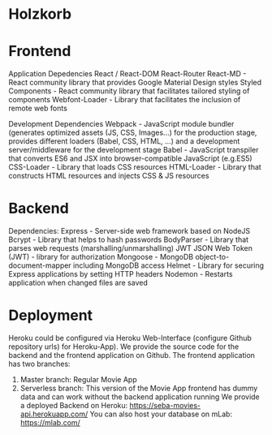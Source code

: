 # Holzkorb

# Frontend
Application Depedencies
React / React-DOM
React-Router
React-MD - React community library that provides Google Material Design styles
Styled Components - React community library that facilitates tailored styling of components
Webfont-Loader - Library that facilitates the inclusion of remote web fonts

Development Dependencies
Webpack - JavaScript module bundler (generates optimized assets (JS, CSS, Images…) for the production stage, provides different loaders (Babel, CSS, HTML, …) and a development server/middleware for the development stage
Babel - JavaScript transpiler that converts ES6 and JSX into browser-compatible JavaScript (e.g.ES5)
CSS-Loader - Library that loads CSS resources
HTML-Loader - Library that constructs HTML resources and injects CSS & JS resources

# Backend

Dependencies:
Express - Server-side web framework based on NodeJS
Bcrypt - Library that helps to hash passwords
BodyParser - Library that parses web requests (marshalling/unmarshalling)
JWT JSON Web Token (JWT) - library for authorization
Mongoose - MongoDB object-to-document-mapper including MongoDB access
Helmet - Library for securing Express applications by setting HTTP headers
Nodemon - Restarts application when changed files are saved

# Deployment

Heroku could be configured via Heroku Web-Interface (configure Github repository urls) for Heroku-App).
We provide the source code for the backend and the frontend application on Github.
The frontend application has two branches:
1. Master branch: Regular Movie App
2. Serverless branch: This version of the Movie App frontend has dummy data and can work without the backend application running
We provide a deployed Backend on Heroku: https://seba-movies-api.herokuapp.com/
You can also host your database on mLab: https://mlab.com/
